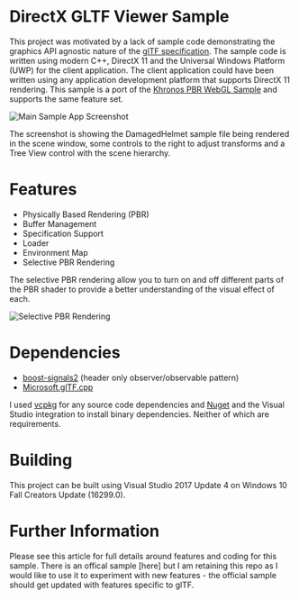 # DirectX GLTF Viewer Sample
This project was motivated by a lack of sample code demonstrating the graphics API agnostic nature of the [glTF specification](https://www.google.com). The sample code is written using modern C++, DirectX 11 and the Universal Windows Platform (UWP) for the client application. The client application could have been written using any application development platform that supports DirectX 11 rendering. This sample is a port of the [Khronos PBR WebGL Sample](https://github.com/KhronosGroup/glTF-WebGL-PBR) and supports the same feature set.

![Main Sample App Screenshot](https://raw.github.com/peted70/dx-gltf-viewer/master/img/screenshot1.PNG)

The screenshot is showing the DamagedHelmet sample file  being rendered in the scene window, some controls to the right to adjust transforms and a Tree View control with the scene hierarchy.

# Features

* Physically Based Rendering (PBR)
* Buffer Management
* Specification Support
* Loader
* Environment Map
* Selective PBR Rendering

The selective PBR rendering allow you to turn on and off different parts of the PBR shader to provide a better understanding of the visual effect of each.

![Selective PBR Rendering](https://raw.github.com/peted70/dx-gltf-viewer/master/img/selective-rendering.png)

# Dependencies
* [boost-signals2](https://www.boost.org/doc/libs/1_67_0/doc/html/signals2.html) (header only observer/observable pattern)
* [Microsoft.glTF.cpp](https://www.nuget.org/packages/Microsoft.glTF.CPP/)

I used [vcpkg](https://github.com/Microsoft/vcpkg) for any source code dependencies and [Nuget](https://www.nuget.org/) and the Visual Studio integration to install binary dependencies. Neither of which are requirements.

# Building
This project can be built using Visual Studio 2017 Update 4 on Windows 10 Fall Creators Update (16299.0).

# Further Information
Please see this article for full details around features and coding for this sample. There is an offical sample [here] but I am retaining this repo as I would like to use it to experiment with new features - the official sample should get updated with features specific to glTF.
